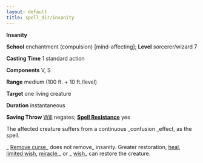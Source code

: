 ```yaml
---
layout: default
title: spell_dir/insanity
---
```

 **Insanity**

**School** enchantment (compulsion) [mind-affecting]; **Level** sorcerer/wizard 7

**Casting Time** 1 standard action

**Components** V, S

**Range** medium (100 ft. + 10 ft./level)

**Target** one living creature

**Duration** instantaneous

**Saving Throw** [Will](../combat#_will) negates; **[Spell Resistance](../glossary#_spell-resistance)** yes

The affected creature suffers from a continuous _confusion _effect, as the spell.

_ [Remove curse](removeCurse#_remove-curse)_ does not remove_ insanity. Greater restoration, [heal](heal#_heal), [limited wish](limitedWish#_limited-wish), [miracle](miracle#_miracle),_ or _ [wish](wish#_wish)_ can restore the creature.

